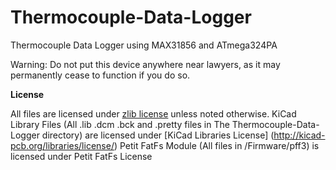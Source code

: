 # Thermocouple-Data-Logger
Thermocouple Data Logger using MAX31856 and ATmega324PA

Warning: Do not put this device anywhere near lawyers, as it may permanently cease to function if you do so.

**License**

All files are licensed under [zlib license](https://opensource.org/licenses/Zlib) unless noted otherwise.
KiCad Library Files (All .lib .dcm .bck and .pretty files in The Thermocouple-Data-Logger directory) are licensed under [KiCad Libraries License] (http://kicad-pcb.org/libraries/license/)
Petit FatFs Module (All files in /Firmware/pff3) is licensed under Petit FatFs License